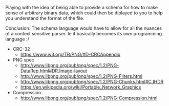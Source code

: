 Playing with the idea of being able to provide a schema for how to make sense of
arbitrary binary data, which could then be diplayed to you to help you understand
the format of the file.

Conclusion: The schema language would have to allow for all the nuances of a context
sensitive parser. Ie it basically becomes its own programming language :/

* CRC-32
  * https://www.w3.org/TR/PNG/#D-CRCAppendix
* PNG spec
  * http://www.libpng.org/pub/png/spec/1.2/PNG-DataRep.html#DR.Image-layout
  * http://www.libpng.org/pub/png/spec/1.2/PNG-Filters.html
  * http://www.libpng.org/pub/png/spec/1.2/PNG-Chunks.html#C.IHDR
  * https://en.wikipedia.org/wiki/Portable_Network_Graphics
* Compression
  * http://www.libpng.org/pub/png/spec/1.2/PNG-Compression.html

